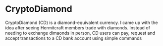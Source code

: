 # CryptoDiamond

CryptoDiamond (CD) is a diamond-equivalent currency. I came up with the idea after seeing Hermitcraft members trade with diamonds. 
Instead of needing to exchange dimaonds in person, CD users can pay, request and accept transactions to a CD bank account using simple commands
